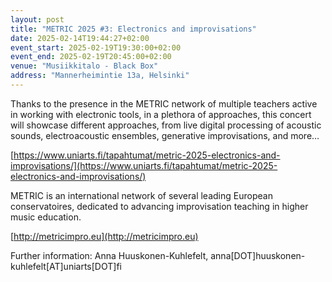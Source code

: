 ```yaml
---
layout: post
title: "METRIC 2025 #3: Electronics and improvisations"
date: 2025-02-14T19:44:27+02:00
event_start: 2025-02-19T19:30:00+02:00
event_end: 2025-02-19T20:45:00+02:00
venue: "Musiikkitalo - Black Box"
address: "Mannerheimintie 13a, Helsinki"
---
```


Thanks to the presence in the METRIC network of multiple teachers active in working with electronic tools, in a plethora of approaches, this concert will showcase different approaches, from live digital processing of acoustic sounds, electroacoustic ensembles, generative improvisations, and more…  
  
[https://www.uniarts.fi/tapahtumat/metric-2025-electronics-and-improvisations/](https://www.uniarts.fi/tapahtumat/metric-2025-electronics-and-improvisations/)  
  
METRIC is an international network of several leading European conservatoires, dedicated to advancing improvisation teaching in higher music education.   
  
[http://metricimpro.eu](http://metricimpro.eu)  
  
Further information: Anna Huuskonen-Kuhlefelt, anna[DOT]huuskonen-kuhlefelt[AT]uniarts[DOT]fi
